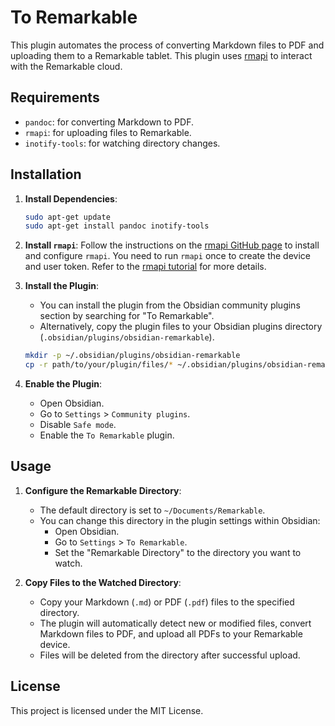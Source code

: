
# To Remarkable

This plugin automates the process of converting Markdown files to PDF and uploading them to a Remarkable tablet. This plugin uses [rmapi](https://github.com/juruen/rmapi) to interact with the Remarkable cloud.

## Requirements

- `pandoc`: for converting Markdown to PDF.
- `rmapi`: for uploading files to Remarkable.
- `inotify-tools`: for watching directory changes.

## Installation

1. **Install Dependencies**:
   ```sh
   sudo apt-get update
   sudo apt-get install pandoc inotify-tools
   ```

2. **Install `rmapi`**:
   Follow the instructions on the [rmapi GitHub page](https://github.com/juruen/rmapi) to install and configure `rmapi`. You need to run `rmapi` once to create the device and user token. Refer to the [rmapi tutorial](https://github.com/juruen/rmapi/blob/master/docs/tutorial-print-macosx.md#run-rmapi-for-first-time) for more details.

2. **Install the Plugin**:
   - You can install the plugin from the Obsidian community plugins section by searching for "To Remarkable".
   - Alternatively, copy the plugin files to your Obsidian plugins directory (`.obsidian/plugins/obsidian-remarkable`).

   ```sh
   mkdir -p ~/.obsidian/plugins/obsidian-remarkable
   cp -r path/to/your/plugin/files/* ~/.obsidian/plugins/obsidian-remarkable
   ```

3. **Enable the Plugin**:
   - Open Obsidian.
   - Go to `Settings` > `Community plugins`.
   - Disable `Safe mode`.
   - Enable the `To Remarkable` plugin.

## Usage

1. **Configure the Remarkable Directory**:
   - The default directory is set to `~/Documents/Remarkable`.
   - You can change this directory in the plugin settings within Obsidian:
     - Open Obsidian.
     - Go to `Settings` > `To Remarkable`.
     - Set the "Remarkable Directory" to the directory you want to watch.

2. **Copy Files to the Watched Directory**:
   - Copy your Markdown (`.md`) or PDF (`.pdf`) files to the specified directory.
   - The plugin will automatically detect new or modified files, convert Markdown files to PDF, and upload all PDFs to your Remarkable device.
   - Files will be deleted from the directory after successful upload.

## License

This project is licensed under the MIT License.
